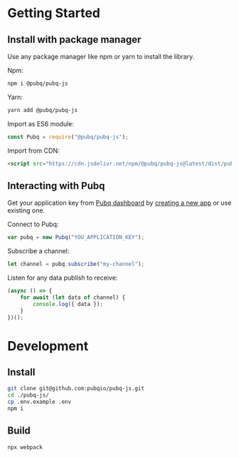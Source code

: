 # Getting Started

## Install with package manager

Use any package manager like npm or yarn to install the library.

Npm:

```bash
npm i @pubq/pubq-js
```

Yarn:

```bash
yarn add @pubq/pubq-js
```

Import as ES6 module:

```js
const Pubq = require("@pubq/pubq-js");
```

Import from CDN:

```html
<script src="https://cdn.jsdelivr.net/npm/@pubq/pubq-js@latest/dist/pubq.js"></script>
```

## Interacting with Pubq

Get your application key from [Pubq dashboard](https://dashboard.pubq.io) by [creating a new app](https://dashboard.pubq.io/applications/create) or use existing one.

Connect to Pubq:

```js
var pubq = new Pubq("YOU_APPLICATION_KEY");
```

Subscribe a channel:

```js
let channel = pubq.subscribe("my-channel");
```

Listen for any data publish to receive:

```js
(async () => {
    for await (let data of channel) {
        console.log({ data });
    }
})();
```

# Development

## Install

```bash
git clone git@github.com:pubqio/pubq-js.git
cd ./pubq-js/
cp .env.example .env
npm i
```

## Build

```bash
npx webpack
```
